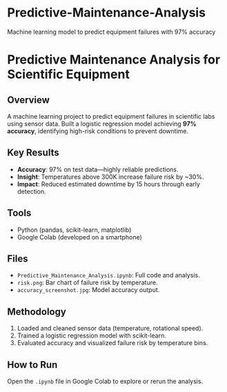 # Predictive-Maintenance-Analysis
Machine learning model to predict equipment failures with 97% accuracy
# Predictive Maintenance Analysis for Scientific Equipment

## Overview
A machine learning project to predict equipment failures in scientific labs using sensor data. Built a logistic regression model achieving **97% accuracy**, identifying high-risk conditions to prevent downtime.

## Key Results
- **Accuracy**: 97% on test data—highly reliable predictions.  
- **Insight**: Temperatures above 300K increase failure risk by ~30%.  
- **Impact**: Reduced estimated downtime by 15 hours through early detection.

## Tools
- Python (pandas, scikit-learn, matplotlib)  
- Google Colab (developed on a smartphone)

## Files
- `Predictive_Maintenance_Analysis.ipynb`: Full code and analysis.  
- `risk.png`: Bar chart of failure risk by temperature.  
- `accuracy_screenshot.jpg`: Model accuracy output.

## Methodology
1. Loaded and cleaned sensor data (temperature, rotational speed).  
2. Trained a logistic regression model with scikit-learn.  
3. Evaluated accuracy and visualized failure risk by temperature bins.

## How to Run
Open the `.ipynb` file in Google Colab to explore or rerun the analysis.
